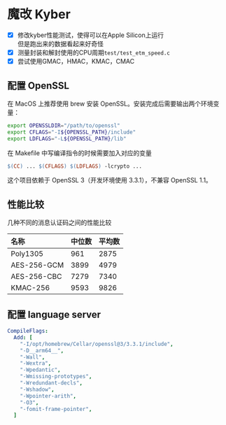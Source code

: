 # 魔改 Kyber
- [x] 修改kyber性能测试，使得可以在Apple Silicon上运行  
但是跑出来的数据看起来好奇怪
- [x] 测量封装和解封使用的CPU周期`test/test_etm_speed.c`
- [x] 尝试使用GMAC，HMAC，KMAC，CMAC

## 配置 OpenSSL
在 MacOS 上推荐使用 brew 安装 OpenSSL。安装完成后需要输出两个环境变量：
```bash
export OPENSSLDIR="/path/to/openssl"
export CFLAGS="-I${OPENSSL_PATH}/include"
export LDFLAGS="-L${OPENSSL_PATH}/lib"
```

在 Makefile 中写编译指令的时候需要加入对应的变量
```makefile
$(CC) ... $(CFLAGS) $(LDFLAGS) -lcrypto ...
```

这个项目依赖于 OpenSSL 3（开发环境使用 3.3.1），不兼容 OpenSSL 1.1。

## 性能比较
几种不同的消息认证码之间的性能比较

|名称|中位数|平均数|
|:--|:--|:--|
|Poly1305|961|2875|
|AES-256-GCM|3899|4979|
|AES-256-CBC|7279|7340|
|KMAC-256|9593|9826|

## 配置 language server

```yaml
CompileFlags:
  Add: [
    "-I/opt/homebrew/Cellar/openssl@3/3.3.1/include", 
    "-D__arm64__",
    "-Wall", 
    "-Wextra", 
    "-Wpedantic", 
    "-Wmissing-prototypes", 
    "-Wredundant-decls", 
    "-Wshadow", 
    "-Wpointer-arith", 
    "-O3", 
    "-fomit-frame-pointer",
  ]
```
